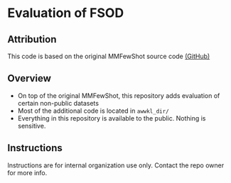 # Evaluation of FSOD

## Attribution
This code is based on the original MMFewShot source code [(GitHub)](https://github.com/open-mmlab/mmfewshot)

## Overview
- On top of the original MMFewShot, this repository adds evaluation of certain non-public datasets
- Most of the additional code is located in `awwkl_dir/`
- Everything in this repository is available to the public. Nothing is sensitive.

## Instructions

Instructions are for internal organization use only. Contact the repo owner for more info.
